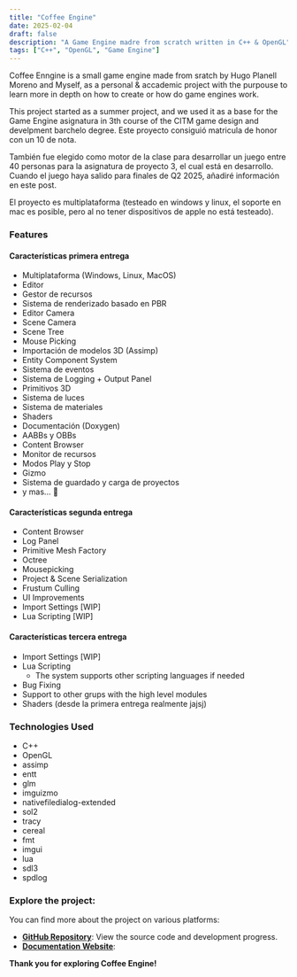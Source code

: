 ```yaml
---
title: "Coffee Engine"
date: 2025-02-04
draft: false
description: "A Game Engine madre from scratch written in C++ & OpenGL"
tags: ["C++", "OpenGL", "Game Engine"]
---
```


Coffee Enngine is a small game engine made from sratch by Hugo Planell Moreno and Myself, as a personal & accademic project with the purpouse to learn more in depth on how to create or how do game engines work.

This project started as a summer project, and we used it as a base for the Game Engine asignatura in 3th course of the CITM game design and develpment barchelo degree. Este proyecto consiguió matricula de honor con un 10 de nota.

También fue elegido como motor de la clase para desarrollar un juego entre 40 personas para la asignatura de proyecto 3, el cual está en desarrollo. Cuando el juego haya salido para finales de Q2 2025, añadiré información en este post.

El proyecto es multiplataforma (testeado en windows y linux, el soporte en mac es posible, pero al no tener dispositivos de apple no está testeado).



### Features

#### Características primera entrega

- Multiplataforma (Windows, Linux, MacOS)
- Editor
- Gestor de recursos
- Sistema de renderizado basado en PBR
- Editor Camera
- Scene Camera
- Scene Tree
- Mouse Picking
- Importación de modelos 3D (Assimp)
- Entity Component System
- Sistema de eventos
- Sistema de Logging + Output Panel
- Primitivos 3D
- Sistema de luces
- Sistema de materiales
- Shaders
- Documentación (Doxygen)
- AABBs y OBBs
- Content Browser
- Monitor de recursos
- Modos Play y Stop
- Gizmo
- Sistema de guardado y carga de proyectos
- y mas... 🫡

#### Características segunda entrega

- Content Browser
- Log Panel
- Primitive Mesh Factory
- Octree
- Mousepicking
- Project & Scene Serialization 
- Frustum Culling
- UI Improvements
- Import Settings [WIP]
- Lua Scripting [WIP]

#### Características tercera entrega

- Import Settings [WIP]
- Lua Scripting
    - The system supports other scripting languages if needed
- Bug Fixing
- Support to other grups with the high level modules
- Shaders (desde la primera entrega realmente jajsj)

### Technologies Used

- C++
- OpenGL
- assimp
- entt
- glm
- imguizmo
- nativefiledialog-extended
- sol2
- tracy
- cereal
- fmt
- imgui
- lua
- sdl3
- spdlog

### Explore the project:

You can find more about the project on various platforms:

- [**GitHub Repository**](https://github.com/Brewing-Team/Coffee-Engine): View the source code and development progress.
- [**Documentation Website**](https://brewing-team.github.io/Coffee-Engine/): 

**Thank you for exploring Coffee Engine!**